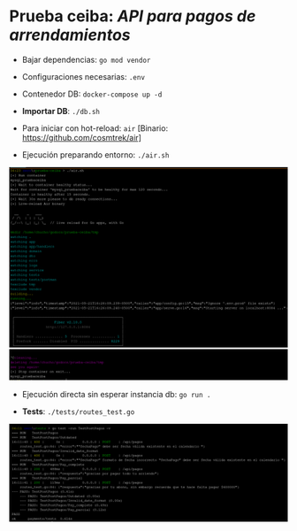 # Prueba ceiba: *API para pagos de arrendamientos*

- Bajar dependencias: `go mod vendor`

- Configuraciones necesarias: `.env`

- Contenedor DB: `docker-compose up -d`

- **Importar DB**: `./db.sh`

- Para iniciar con hot-reload: `air` [Binario: https://github.com/cosmtrek/air]

- Ejecución preparando entorno: `./air.sh`

![demo run air](./x.img/air.png)
![demo exit air](./x.img/air_exit.png)

- Ejecución directa sin esperar instancia db: `go run .`

- **Tests**: `./tests/routes_test.go`

![demo test Post](./x.img/test.png)